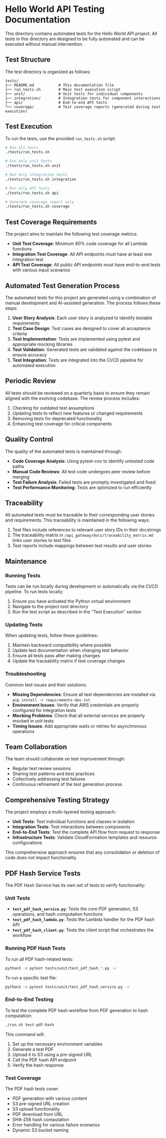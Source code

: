 # Hello World API Testing Documentation

This directory contains automated tests for the Hello World API project. All tests in this directory are designed to be fully automated and can be executed without manual intervention.

## Test Structure

The test directory is organized as follows:

```
tests/
├── README.md           # This documentation file
├── run_tests.sh        # Main test execution script
├── unit/               # Unit tests for individual components
├── integration/        # Integration tests for component interactions
├── api/                # End-to-end API tests
└── coverage/           # Test coverage reports (generated during test execution)
```

## Test Execution

To run the tests, use the provided `run_tests.sh` script:

```bash
# Run all tests
./tests/run_tests.sh

# Run only unit tests
./tests/run_tests.sh unit

# Run only integration tests
./tests/run_tests.sh integration

# Run only API tests
./tests/run_tests.sh api

# Generate coverage report only
./tests/run_tests.sh coverage
```

## Test Coverage Requirements

The project aims to maintain the following test coverage metrics:

- **Unit Test Coverage**: Minimum 80% code coverage for all Lambda functions
- **Integration Test Coverage**: All API endpoints must have at least one integration test
- **API Test Coverage**: All public API endpoints must have end-to-end tests with various input scenarios

## Automated Test Generation Process

The automated tests for this project are generated using a combination of manual development and AI-assisted generation. The process follows these steps:

1. **User Story Analysis**: Each user story is analyzed to identify testable requirements
2. **Test Case Design**: Test cases are designed to cover all acceptance criteria
3. **Test Implementation**: Tests are implemented using pytest and appropriate mocking libraries
4. **Test Validation**: Generated tests are validated against the codebase to ensure accuracy
5. **Test Integration**: Tests are integrated into the CI/CD pipeline for automated execution

## Periodic Review

All tests should be reviewed on a quarterly basis to ensure they remain aligned with the evolving codebase. The review process includes:

1. Checking for outdated test assumptions
2. Updating tests to reflect new features or changed requirements
3. Removing tests for deprecated functionality
4. Enhancing test coverage for critical components

## Quality Control

The quality of the automated tests is maintained through:

- **Code Coverage Analysis**: Using pytest-cov to identify untested code paths
- **Manual Code Reviews**: All test code undergoes peer review before merging
- **Test Failure Analysis**: Failed tests are promptly investigated and fixed
- **Test Performance Monitoring**: Tests are optimized to run efficiently

## Traceability

All automated tests must be traceable to their corresponding user stories and requirements. This traceability is maintained in the following ways:

1. Test files include references to relevant user story IDs in their docstrings
2. The traceability matrix in `/api_gateway/docs/traceability_matrix.md` links user stories to test files
3. Test reports include mappings between test results and user stories

## Maintenance

### Running Tests

Tests can be run locally during development or automatically via the CI/CD pipeline. To run tests locally:

1. Ensure you have activated the Python virtual environment
2. Navigate to the project root directory
3. Run the test script as described in the "Test Execution" section

### Updating Tests

When updating tests, follow these guidelines:

1. Maintain backward compatibility where possible
2. Update test documentation when changing test behavior
3. Ensure all tests pass after making changes
4. Update the traceability matrix if test coverage changes

### Troubleshooting

Common test issues and their solutions:

- **Missing Dependencies**: Ensure all test dependencies are installed via `pip install -r requirements-dev.txt`
- **Environment Issues**: Verify that AWS credentials are properly configured for integration tests
- **Mocking Problems**: Check that all external services are properly mocked in unit tests
- **Timing Issues**: Add appropriate waits or retries for asynchronous operations

## Team Collaboration

The team should collaborate on test improvement through:

- Regular test review sessions
- Sharing test patterns and best practices
- Collectively addressing test failures
- Continuous refinement of the test generation process

## Comprehensive Testing Strategy

The project employs a multi-layered testing approach:

- **Unit Tests**: Test individual functions and classes in isolation
- **Integration Tests**: Test interactions between components
- **End-to-End Tests**: Test the complete API flow from request to response
- **Infrastructure Tests**: Validate CloudFormation templates and resource configurations

This comprehensive approach ensures that any consolidation or deletion of code does not impact functionality.

## PDF Hash Service Tests

The PDF Hash Service has its own set of tests to verify functionality:

### Unit Tests

- **`test_pdf_hash_service.py`**: Tests the core PDF generation, S3 operations, and hash computation functions
- **`test_pdf_hash_lambda.py`**: Tests the Lambda handler for the PDF hash API
- **`test_pdf_hash_client.py`**: Tests the client script that orchestrates the workflow

### Running PDF Hash Tests

To run all PDF hash-related tests:

```bash
python3 -m pytest tests/unit/test_pdf_hash_*.py -v
```

To run a specific test file:

```bash
python3 -m pytest tests/unit/test_pdf_hash_service.py -v
```

### End-to-End Testing

To test the complete PDF hash workflow from PDF generation to hash computation:

```bash
./run.sh test-pdf-hash
```

This command will:
1. Set up the necessary environment variables
2. Generate a test PDF
3. Upload it to S3 using a pre-signed URL
4. Call the PDF hash API endpoint
5. Verify the hash response

### Test Coverage

The PDF hash tests cover:

- PDF generation with various content
- S3 pre-signed URL creation
- S3 upload functionality
- PDF download from URL
- SHA-256 hash computation
- Error handling for various failure scenarios
- Dynamic S3 bucket naming
